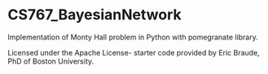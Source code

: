 # CS767_BayesianNetwork
Implementation of Monty Hall problem in Python with pomegranate library.

Licensed under the Apache License- starter code provided by Eric Braude, PhD of Boston University.

